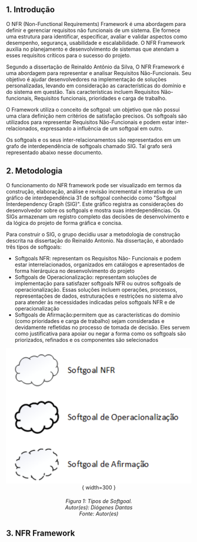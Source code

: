 ## 1. Introdução
O NFR (Non-Functional Requirements) Framework é uma abordagem para definir e gerenciar requisitos não funcionais de um sistema. Ele fornece uma estrutura para identificar, especificar, avaliar e validar aspectos como desempenho, segurança, usabilidade e escalabilidade. O NFR Framework auxilia no planejamento e desenvolvimento de sistemas que atendam a esses requisitos críticos para o sucesso do projeto.

Segundo a dissertação de Reinaldo Antônio da Silva,  O NFR Framework é uma abordagem para representar e analisar Requisitos Não-Funcionais. Seu objetivo é ajudar desenvolvedores na implementação de soluções personalizadas, levando em consideração as características do domínio e do sistema em questão. Tais características incluem Requisitos Não-funcionais, Requisitos funcionais, prioridades e carga de trabalho. 

O Framework utiliza o conceito de softgoal: um objetivo que não possui uma clara definição nem critérios de satisfação precisos. Os softgoals são utilizados para representar Requisitos Não-Funcionais e podem estar inter-relacionados, expressando a influência de um softgoal em outro.

Os softgoals e os seus inter-relacionamentos são representados em um grafo de interdependência de softgoals chamado SIG. Tal grafo será representado abaixo nesse documento.

## 2. Metodologia

O funcionamento do NFR framework pode ser visualizado em termos da construção, elaboração, análise e revisão incremental e interativa de um gráfico de interdependência 31 de softgoal conhecido como "Softgoal Interdependency Graph (SIG)". Este gráfico registra as considerações do desenvolvedor sobre os softgoals e mostra suas interdependências. Os SIGs armazenam um registro completo das decisões de desenvolvimento e da lógica do projeto de forma gráfica e concisa.

Para construir o SIG, o grupo decidiu usar a metodologia de construção descrita na dissertação do Reinaldo Antonio. Na dissertação, é abordado três tipos de softgoals:

- Softgoals NFR: representam os Requisitos Não- Funcionais e podem estar interrelacionados, organizados em catálogos e apresentados de forma hierárquica no desenvolvimento do projeto
- Softgoals de Operacionalização: representam soluções de implementação para satisfazer softgoals NFR ou outros softgoals de operacionalização. Essas soluções incluem operações, processos, representações de dados, estruturações e restrições no sistema alvo para atender às necessidades indicadas pelos softgoals NFR e de operacionalização
- Softgoals de Afirmação:permitem que as características do domínio (como prioridades e carga de trabalho) sejam consideradas e devidamente refletidas no processo de tomada de decisão. Eles servem como justificativa para apoiar ou negar a forma como os softgoals são priorizados, refinados e os componentes são selecionados

<center>

![SoftGoals_tipos](./imagens/softgoal_tipos.png){ width=300 }

</center>

<h6 align = "center">Figura 1: Tipos de Softgoal.
<br>Autor(es): Diógenes Dantas
<br>Fonte: Autor(es)</h6>

## 3. NFR Framework